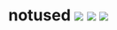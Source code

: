 # notused [![](https://img.shields.io/npm/v/notused.svg)](https://www.npmjs.com/package/notused) [![](https://travis-ci.org/g-harel/notused.svg?branch=master)](https://travis-ci.org/g-harel/notused) [![](https://img.shields.io/npm/types/notused.svg)](https://github.com/g-harel/notused)

<!--

verbose logs (immutable checker id for grep)
comments
tests
translate report
cli + flags
known ok packages option
perf

okwolo regexp exec reset

 -->
